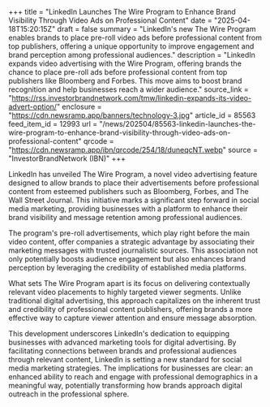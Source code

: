 +++
title = "LinkedIn Launches The Wire Program to Enhance Brand Visibility Through Video Ads on Professional Content"
date = "2025-04-18T15:20:15Z"
draft = false
summary = "LinkedIn's new The Wire Program enables brands to place pre-roll video ads before professional content from top publishers, offering a unique opportunity to improve engagement and brand perception among professional audiences."
description = "LinkedIn expands video advertising with the Wire Program, offering brands the chance to place pre-roll ads before professional content from top publishers like Bloomberg and Forbes. This move aims to boost brand recognition and help businesses reach a wider audience."
source_link = "https://rss.investorbrandnetwork.com/tmw/linkedin-expands-its-video-advert-option/"
enclosure = "https://cdn.newsramp.app/banners/technology-3.jpg"
article_id = 85563
feed_item_id = 12993
url = "/news/202504/85563-linkedin-launches-the-wire-program-to-enhance-brand-visibility-through-video-ads-on-professional-content"
qrcode = "https://cdn.newsramp.app/ibn/qrcode/254/18/duneqcNT.webp"
source = "InvestorBrandNetwork (IBN)"
+++

<p>LinkedIn has unveiled The Wire Program, a novel video advertising feature designed to allow brands to place their advertisements before professional content from esteemed publishers such as Bloomberg, Forbes, and The Wall Street Journal. This initiative marks a significant step forward in social media marketing, providing businesses with a platform to enhance their brand visibility and message retention among professional audiences.</p><p>The program's pre-roll advertisements, which play right before the main video content, offer companies a strategic advantage by associating their marketing messages with trusted journalistic sources. This association not only potentially boosts audience engagement but also enhances brand perception by leveraging the credibility of established media platforms.</p><p>What sets The Wire Program apart is its focus on delivering contextually relevant video placements to highly targeted viewer segments. Unlike traditional digital advertising, this approach capitalizes on the inherent trust and credibility of professional content publishers, offering brands a more effective way to capture viewer attention and ensure message absorption.</p><p>This development underscores LinkedIn's dedication to equipping businesses with advanced marketing tools for digital advertising. By facilitating connections between brands and professional audiences through relevant content, LinkedIn is setting a new standard for social media marketing strategies. The implications for businesses are clear: an enhanced ability to reach and engage with professional demographics in a meaningful way, potentially transforming how brands approach digital outreach in the professional sphere.</p>